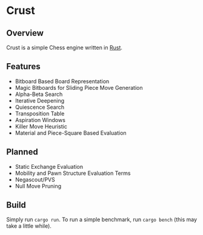 # Crust

## Overview
Crust is a simple Chess engine written in [Rust][rust-home].

[rust-home]: http://rust-lang.org

## Features
* Bitboard Based Board Representation
* Magic Bitboards for Sliding Piece Move Generation
* Alpha-Beta Search
* Iterative Deepening
* Quiescence Search
* Transposition Table
* Aspiration Windows
* Killer Move Heuristic
* Material and Piece-Square Based Evaluation

## Planned
* Static Exchange Evaluation
* Mobility and Pawn Structure Evaluation Terms
* Negascout/PVS
* Null Move Pruning

## Build
Simply run `cargo run`. To run a simple benchmark, run `cargo bench` (this may take a little while).
